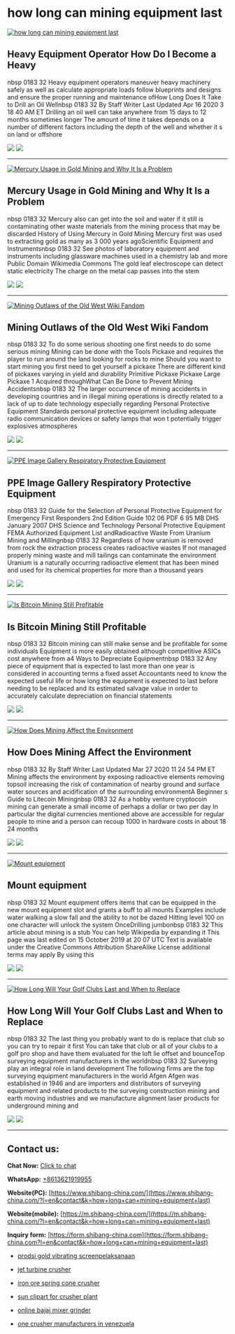 # how long can mining equipment last

<a href="https://swt.shibang-china.com/?l=en&img&k=how+long+can+mining+equipment+last" target="_blank">![how long can mining equipment last](http://static.shibang-china.com/all-800x300/1122.jpg)</a>

## Heavy Equipment Operator How Do I Become a Heavy
nbsp 0183 32 Heavy equipment operators maneuver heavy machinery safely as well as calculate appropriate loads follow blueprints and designs and ensure the proper running and maintenance ofHow Long Does It Take to Drill an Oil Wellnbsp 0183 32 By Staff Writer Last Updated Apr 16 2020 3 18 40 AM ET Drilling an oil well can take anywhere from 15 days to 12 months sometimes longer The amount of time it takes depends on a number of different factors including the depth of the well and whether it s on land or offshore


<a href="https://whatsapp.shibangsoft.com/WhatsApp.php" target="_blank" title="WhatsApp">![](http://static.shibang-china.com/icon/whatsapp.png)</a> <a href="https://swt.shibang-china.com/?l=en&icon&k=how+long+can+mining+equipment+last" target="_blank">![](http://static.shibang-china.com/icon/chat-en.png)</a>

---

<a href="https://swt.shibang-china.com/?l=en&img&k=how+long+can+mining+equipment+last" target="_blank">![Mercury Usage in Gold Mining and Why It Is a Problem](http://static.shibang-china.com/all-800x300/1440.jpg)</a>

## Mercury Usage in Gold Mining and Why It Is a Problem
nbsp 0183 32 Mercury also can get into the soil and water if it still is contaminating other waste materials from the mining process that may be discarded History of Using Mercury in Gold Mining Mercury first was used to extracting gold as many as 3 000 years agoScientific Equipment and Instrumentsnbsp 0183 32 See photos of laboratory equipment and instruments including glassware machines used in a chemistry lab and more Public Domain Wikimedia Commons The gold leaf electroscope can detect static electricity The charge on the metal cap passes into the stem


<a href="https://whatsapp.shibangsoft.com/WhatsApp.php" target="_blank" title="WhatsApp">![](http://static.shibang-china.com/icon/whatsapp.png)</a> <a href="https://swt.shibang-china.com/?l=en&icon&k=how+long+can+mining+equipment+last" target="_blank">![](http://static.shibang-china.com/icon/chat-en.png)</a>

---

<a href="https://swt.shibang-china.com/?l=en&img&k=how+long+can+mining+equipment+last" target="_blank">![Mining Outlaws of the Old West Wiki Fandom](http://static.shibang-china.com/all-800x300/1231.jpg)</a>

## Mining Outlaws of the Old West Wiki Fandom
nbsp 0183 32 To do some serious shooting one first needs to do some serious mining Mining can be done with the Tools Pickaxe and requires the player to run around the land looking for rocks to mine Should you want to start mining you first need to get yourself a pickaxe There are different kind of pickaxes varying in yield and durability Primitive Pickaxe Pickaxe Large Pickaxe 1 Acquired throughWhat Can Be Done to Prevent Mining Accidentsnbsp 0183 32 The larger occurrence of mining accidents in developing countries and in illegal mining operations is directly related to a lack of up to date technology especially regarding Personal Protective Equipment Standards personal protective equipment including adequate radio communication devices or safety lamps that won t potentially trigger explosives atmospheres


<a href="https://whatsapp.shibangsoft.com/WhatsApp.php" target="_blank" title="WhatsApp">![](http://static.shibang-china.com/icon/whatsapp.png)</a> <a href="https://swt.shibang-china.com/?l=en&icon&k=how+long+can+mining+equipment+last" target="_blank">![](http://static.shibang-china.com/icon/chat-en.png)</a>

---

<a href="https://swt.shibang-china.com/?l=en&img&k=how+long+can+mining+equipment+last" target="_blank">![PPE Image Gallery Respiratory Protective Equipment](http://static.shibang-china.com/all-800x300/909.jpg)</a>

## PPE Image Gallery Respiratory Protective Equipment
nbsp 0183 32 Guide for the Selection of Personal Protective Equipment for Emergency First Responders 2nd Edition Guide 102 06 PDF 6 95 MB DHS January 2007 DHS Science and Technology Personal Protective Equipment FEMA Authorized Equipment List andRadioactive Waste From Uranium Mining and Millingnbsp 0183 32 Regardless of how uranium is removed from rock the extraction process creates radioactive wastes If not managed properly mining waste and mill tailings can contaminate the environment Uranium is a naturally occurring radioactive element that has been mined and used for its chemical properties for more than a thousand years


<a href="https://whatsapp.shibangsoft.com/WhatsApp.php" target="_blank" title="WhatsApp">![](http://static.shibang-china.com/icon/whatsapp.png)</a> <a href="https://swt.shibang-china.com/?l=en&icon&k=how+long+can+mining+equipment+last" target="_blank">![](http://static.shibang-china.com/icon/chat-en.png)</a>

---

<a href="https://swt.shibang-china.com/?l=en&img&k=how+long+can+mining+equipment+last" target="_blank">![Is Bitcoin Mining Still Profitable](http://static.shibang-china.com/all-800x300/1266.jpg)</a>

## Is Bitcoin Mining Still Profitable
nbsp 0183 32 Bitcoin mining can still make sense and be profitable for some individuals Equipment is more easily obtained although competitive ASICs cost anywhere from a4 Ways to Depreciate Equipmentnbsp 0183 32 Any piece of equipment that is expected to last more than one year is considered in accounting terms a fixed asset Accountants need to know the expected useful life or how long the equipment is expected to last before needing to be replaced and its estimated salvage value in order to accurately calculate depreciation on financial statements


<a href="https://whatsapp.shibangsoft.com/WhatsApp.php" target="_blank" title="WhatsApp">![](http://static.shibang-china.com/icon/whatsapp.png)</a> <a href="https://swt.shibang-china.com/?l=en&icon&k=how+long+can+mining+equipment+last" target="_blank">![](http://static.shibang-china.com/icon/chat-en.png)</a>

---

<a href="https://swt.shibang-china.com/?l=en&img&k=how+long+can+mining+equipment+last" target="_blank">![How Does Mining Affect the Environment](http://static.shibang-china.com/all-800x300/1144.jpg)</a>

## How Does Mining Affect the Environment
nbsp 0183 32 By Staff Writer Last Updated Mar 27 2020 11 24 54 PM ET Mining affects the environment by exposing radioactive elements removing topsoil increasing the risk of contamination of nearby ground and surface water sources and acidification of the surrounding environmentA Beginner s Guide to Litecoin Miningnbsp 0183 32 As a hobby venture cryptocoin mining can generate a small income of perhaps a dollar or two per day In particular the digital currencies mentioned above are accessible for regular people to mine and a person can recoup 1000 in hardware costs in about 18 24 months


<a href="https://whatsapp.shibangsoft.com/WhatsApp.php" target="_blank" title="WhatsApp">![](http://static.shibang-china.com/icon/whatsapp.png)</a> <a href="https://swt.shibang-china.com/?l=en&icon&k=how+long+can+mining+equipment+last" target="_blank">![](http://static.shibang-china.com/icon/chat-en.png)</a>

---

<a href="https://swt.shibang-china.com/?l=en&img&k=how+long+can+mining+equipment+last" target="_blank">![Mount equipment](http://static.shibang-china.com/all-800x300/1351.jpg)</a>

## Mount equipment
nbsp 0183 32 Mount equipment offers items that can be equipped in the new mount equipment slot and grants a buff to all mounts Examples include water walking a slow fall and the ability to not be dazed Hitting level 100 on one character will unlock the system OnceDrilling jumbonbsp 0183 32 This article about mining is a stub You can help Wikipedia by expanding it This page was last edited on 15 October 2019 at 20 07 UTC Text is available under the Creative Commons Attribution ShareAlike License additional terms may apply By using this


<a href="https://whatsapp.shibangsoft.com/WhatsApp.php" target="_blank" title="WhatsApp">![](http://static.shibang-china.com/icon/whatsapp.png)</a> <a href="https://swt.shibang-china.com/?l=en&icon&k=how+long+can+mining+equipment+last" target="_blank">![](http://static.shibang-china.com/icon/chat-en.png)</a>

---

<a href="https://swt.shibang-china.com/?l=en&img&k=how+long+can+mining+equipment+last" target="_blank">![How Long Will Your Golf Clubs Last and When to Replace](http://static.shibang-china.com/all-800x300/1467.jpg)</a>

## How Long Will Your Golf Clubs Last and When to Replace
nbsp 0183 32 The last thing you probably want to do is replace that club so you can try to repair it first You can take that club or all of your clubs to a golf pro shop and have them evaluated for the loft lie offset and bounceTop surveying equipment manufacturers in the worldnbsp 0183 32 Surveying play an integral role in land development The following firms are the top surveying equipment manufacturers in the world Afgen Afgen was established in 1946 and are importers and distributors of surveying equipment and related products to the surveying construction mining and earth moving industries and we manufacture alignment laser products for underground mining and


<a href="https://whatsapp.shibangsoft.com/WhatsApp.php" target="_blank" title="WhatsApp">![](http://static.shibang-china.com/icon/whatsapp.png)</a> <a href="https://swt.shibang-china.com/?l=en&icon&k=how+long+can+mining+equipment+last" target="_blank">![](http://static.shibang-china.com/icon/chat-en.png)</a>

---
## Contact us:

**Chat Now:** [Click to chat](https://swt.shibang-china.com?l=en&contact&k=how+long+can+mining+equipment+last)

**WhatsApp:**  [+8613621919955](https://whatsapp.shibangsoft.com/WhatsApp.php)

**Website(PC):** [https://www.shibang-china.com/](https://www.shibang-china.com/?l=en&contact&k=how+long+can+mining+equipment+last)

**Website(mobile):** [https://m.shibang-china.com/](https://m.shibang-china.com/?l=en&contact&k=how+long+can+mining+equipment+last)

**Inquiry form:** [https://form.shibang-china.com](https://form.shibang-china.com?l=en&contact&k=how+long+can+mining+equipment+last)

* [prodsi gold vibrating screenpelaksanaan](../161/prodsi%20gold%20vibrating%20screenpelaksanaan.md)

* [jet turbine crusher](../170/jet%20turbine%20crusher.md)

* [iron ore spring cone crusher](../167/iron%20ore%20spring%20cone%20crusher.md)

* [sun clipart for crusher plant](../166/sun%20clipart%20for%20crusher%20plant.md)

* [online bajaj mixer grinder](../168/online%20bajaj%20mixer%20grinder.md)

* [one crusher manufacturers in venezuela](../170/one%20crusher%20manufacturers%20in%20venezuela.md)